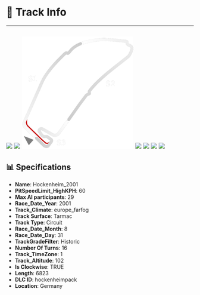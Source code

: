 # 🏁 Track Info

---
![](image_1.jpg)
![](image_2.jpg)
![](image_3.jpg)
![](image_4.jpg)
![](image_5.jpg)
![](image_6.jpg)
![](image_7.jpg)
---

## 📊 Specifications

- **Name**: Hockenheim_2001
- **PitSpeedLimit_HighKPH**: 60
- **Max AI participants**: 29
- **Race_Date_Year**: 2001
- **Track_Climate**: europe_farfog
- **Track Surface**: Tarmac
- **Track Type**: Circuit
- **Race_Date_Month**: 8
- **Race_Date_Day**: 31
- **TrackGradeFilter**: Historic
- **Number Of Turns**: 16
- **Track_TimeZone**: 1
- **Track_Altitude**: 102
- **Is Clockwise**: TRUE
- **Length**: 6823
- **DLC ID**: hockenheimpack
- **Location**: Germany
